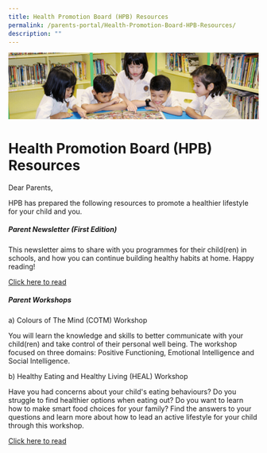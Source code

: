 ```yaml
---
title: Health Promotion Board (HPB) Resources
permalink: /parents-portal/Health-Promotion-Board-HPB-Resources/
description: ""
---
```

![](/images/banner.gif)

Health Promotion Board (HPB) Resources
======================================

Dear Parents,

HPB has prepared the following resources to promote a healthier lifestyle for your child and you.

##### **Parent Newsletter (First Edition)** 

This newsletter aims to share with you programmes for their child(ren) in schools, and how you can continue building healthy habits at home. Happy reading!

[Click here to read](/files/Parents%20Newsletter%20Edition%201.pdf)

##### **Parent Workshops**

a) Colours of The Mind (COTM) Workshop

You will learn the knowledge and skills to better communicate with your child(ren) and take control of their personal well being. The workshop focused on three domains: Positive Functioning, Emotional Intelligence and Social Intelligence.

b) Healthy Eating and Healthy Living (HEAL) Workshop

Have you had concerns about your child's eating behaviours? Do you struggle to find healthier options when eating out? Do you want to learn how to make smart food choices for your family? Find the answers to your questions and learn more about how to lead an active lifestyle for your child through this workshop.

[Click here to read](/files/HPB%20Workshops%20for%20Parents.pdf)